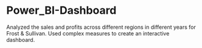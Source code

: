 # Power_BI-Dashboard
Analyzed the sales and profits across different regions in different years for Frost &amp; Sullivan. Used complex measures to create an interactive dashboard.
